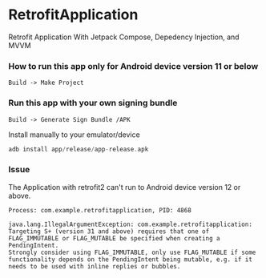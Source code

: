 ﻿# RetrofitApplication

Retrofit Application With Jetpack Compose, Depedency Injection, and MVVM

### How to run this app only for Android device version 11 or below
```
Build -> Make Project
```

### Run this app with your own signing bundle
```
Build -> Generate Sign Bundle /APK
```
Install manually to your emulator/device
```kotlin
adb install app/release/app-release.apk
```



### Issue

The Application with retrofit2 can't run to Android device version 12 or above.

``` Error
Process: com.example.retrofitapplication, PID: 4868

java.lang.IllegalArgumentException: com.example.retrofitapplication: Targeting S+ (version 31 and above) requires that one of FLAG_IMMUTABLE or FLAG_MUTABLE be specified when creating a PendingIntent.
Strongly consider using FLAG_IMMUTABLE, only use FLAG_MUTABLE if some functionality depends on the PendingIntent being mutable, e.g. if it needs to be used with inline replies or bubbles.
```



